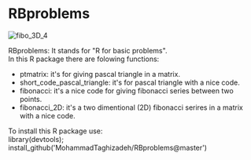 # RBproblems
![fibo_3D_4](https://user-images.githubusercontent.com/66325392/214049388-f670db01-b0ac-4873-bbbf-d02b4e82af52.jpg)

RBproblems: It stands for "R for basic problems".   
In this R package there are folowing functions:

- ptmatrix: it's for giving pascal triangle in a matrix.    
- short_code_pascal_triangle: it's for pascal triangle with a nice code.   
- fibonacci: it's a nice code for giving fibonacci series between two points.   
- fibonacci_2D: it's a two dimentional (2D) fibonacci serires in a matrix with a nice code.   

To install this R package use:   
library(devtools);   
install_github('MohammadTaghizadeh/RBproblems@master')
